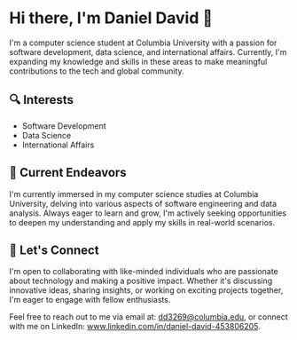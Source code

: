 # Hi there, I'm Daniel David 👋

I'm a computer science student at Columbia University with a passion for software development, data science, and international affairs. Currently, I'm expanding my knowledge and skills in these areas to make meaningful contributions to the tech and global community.

## 🔍 Interests

- Software Development
- Data Science
- International Affairs

## 🌱 Current Endeavors

I'm currently immersed in my computer science studies at Columbia University, delving into various aspects of software engineering and data analysis. Always eager to learn and grow, I'm actively seeking opportunities to deepen my understanding and apply my skills in real-world scenarios.

## 💬 Let's Connect

I'm open to collaborating with like-minded individuals who are passionate about technology and making a positive impact. Whether it's discussing innovative ideas, sharing insights, or working on exciting projects together, I'm eager to engage with fellow enthusiasts.

Feel free to reach out to me via email at: dd3269@columbia.edu, or connect with me on LinkedIn: www.linkedin.com/in/daniel-david-453806205. 

